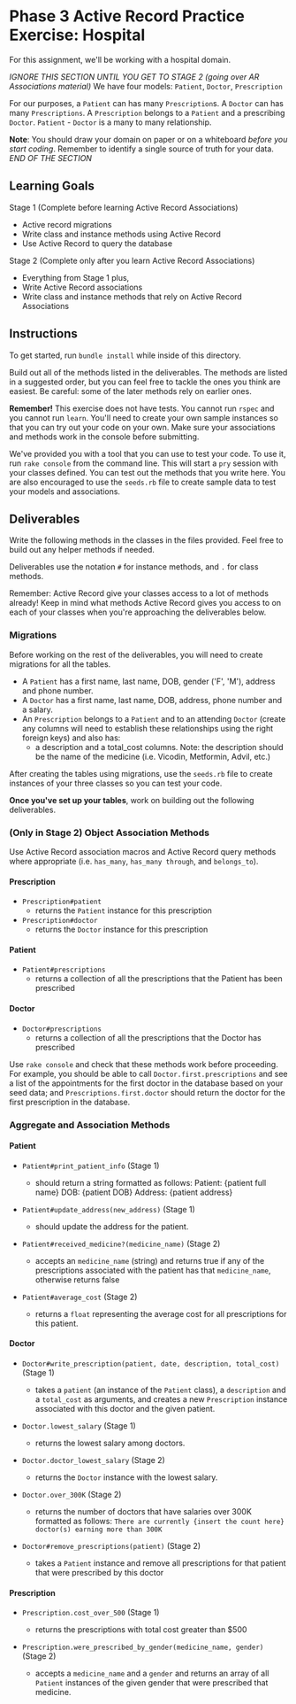 # Phase 3 Active Record Practice Exercise: Hospital

For this assignment, we'll be working with a hospital domain.

*IGNORE THIS SECTION UNTIL YOU GET TO STAGE 2 (going over AR Associations material)*
We have four models: `Patient`, `Doctor`, `Prescription`

For our purposes, a `Patient` can has many `Prescription`s.
A `Doctor` can has many `Prescriptions`.
A `Prescription` 
belongs to a `Patient` and a prescribing `Doctor`.
`Patient` - `Doctor` is a many to many relationship.

**Note**: You should draw your domain on paper or on a whiteboard _before you
start coding_. Remember to identify a single source of truth for your data.
*END OF THE SECTION*

## Learning Goals

Stage 1 (Complete before learning Active Record Associations)
- Active record migrations
- Write class and instance methods using Active Record
- Use Active Record to query the database

Stage 2 (Complete only after you learn Active Record Associations)
- Everything from Stage 1 plus,
- Write Active Record associations
- Write class and instance methods that rely on Active Record Associations

## Instructions

To get started, run `bundle install` while inside of this directory.

Build out all of the methods listed in the deliverables. The methods are listed
in a suggested order, but you can feel free to tackle the ones you think are
easiest. Be careful: some of the later methods rely on earlier ones.

**Remember!** This exercise does not have tests. You cannot run `rspec`
and you cannot run `learn`. You'll need to create your own sample instances so
that you can try out your code on your own. Make sure your associations and
methods work in the console before submitting.

We've provided you with a tool that you can use to test your code. To use it,
run `rake console` from the command line. This will start a `pry` session with
your classes defined. You can test out the methods that you write here. You are
also encouraged to use the `seeds.rb` file to create sample data to test your
models and associations.

## Deliverables

Write the following methods in the classes in the files provided. Feel free to
build out any helper methods if needed.

Deliverables use the notation `#` for instance methods, and `.` for class
methods.

Remember: Active Record give your classes access to a lot of methods already!
Keep in mind what methods Active Record gives you access to on each of your
classes when you're approaching the deliverables below.

### Migrations

Before working on the rest of the deliverables, you will need to create migrations for all the tables.

- A `Patient` has a first name, last name, DOB, gender ('F', 'M'), address and phone number.
- A `Doctor` has a first name, last name, DOB, address, phone number and a salary.
- An `Prescription` belongs to a `Patient` and to an attending `Doctor` (create any columns 
  will need to establish these relationships using the right foreign keys) and also has:
  - a description and a total_cost columns. Note: the description should be the 
  name of the medicine (i.e. Vicodin, Metformin, Advil, etc.)

After creating the tables using migrations, use the `seeds.rb` file to
create instances of your three classes so you can test your code.

**Once you've set up your tables**, work on building out the following deliverables.

### (Only in Stage 2) Object Association Methods

Use Active Record association macros and Active Record query methods where
appropriate (i.e. `has_many`, `has_many through`, and `belongs_to`).

#### Prescription

- `Prescription#patient`
  - returns the `Patient` instance for this prescription
- `Prescription#doctor`
  - returns the `Doctor` instance for this prescription

#### Patient

- `Patient#prescriptions`
  - returns a collection of all the prescriptions that the Patient has been prescribed

#### Doctor

- `Doctor#prescriptions`
  - returns a collection of all the prescriptions that the Doctor has prescribed

Use `rake console` and check that these methods work before proceeding. For
example, you should be able to call `Doctor.first.prescriptions` and see a list of the
appointments for the first doctor in the database based on your seed data; and
`Prescriptions.first.doctor` should return the doctor for the first prescription in the database.

### Aggregate and Association Methods

#### Patient

- `Patient#print_patient_info` (Stage 1)
  - should return a string formatted as follows:
    Patient:
    {patient full name}
    DOB:
    {patient DOB}
    Address:
    {patient address}

- `Patient#update_address(new_address)` (Stage 1)
  - should update the address for the patient.

- `Patient#received_medicine?(medicine_name)` (Stage 2)
  - accepts an `medicine_name` (string) and returns true if any of the prescriptions
    associated with the patient has that `medicine_name`, otherwise returns false

- `Patient#average_cost` (Stage 2)
  - returns a `float` representing the average cost for all prescriptions for this patient.

#### Doctor

- `Doctor#write_prescription(patient, date, description, total_cost)` (Stage 1)
  - takes a `patient` (an instance of the `Patient` class), a `description` and a `total_cost`
    as arguments, and creates a new `Prescription` instance associated with this doctor 
    and the given patient.

- `Doctor.lowest_salary` (Stage 1)
  - returns the lowest salary among doctors.

- `Doctor.doctor_lowest_salary` (Stage 2)
  - returns the `Doctor` instance with the lowest salary.

- `Doctor.over_300K` (Stage 2)
  - returns the number of doctors that have salaries over 300K formatted as follows:
    `There are currently {insert the count here} doctor(s) earning more than 300K`

- `Doctor#remove_prescriptions(patient)` (Stage 2)
  - takes a `Patient` instance and remove all prescriptions for that patient that were prescribed by this doctor

#### Prescription

- `Prescription.cost_over_500` (Stage 1)
  - returns the prescriptions with total cost greater than $500 

- `Prescription.were_prescribed_by_gender(medicine_name, gender)` (Stage 2)
  - accepts a `medicine_name` and a  `gender` and returns an array of all `Patient` instances of the  given gender that were prescribed that medicine.
